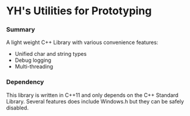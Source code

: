 # YH's Utilities for Prototyping

### Summary

A light weight C++ Library with various convenience features:
* Unified char and string types
* Debug logging
* Multi-threading

### Dependency

This library is written in C++11 and only depends on the C++ Standard Library. Several features does include Windows.h but they can be safely disabled.
